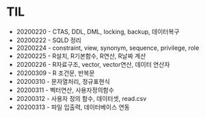 # TIL
- 20200220 - CTAS, DDL, DML, locking, backup, 데이터복구
- 20200222 - SQLD 정리
- 20200224 - constraint, view, synonym, sequence, privilege, role
- 20200225 - R설치, R기본함수, R연산, R날짜 계산
- 20200226 - R자료구조, vector, vector연산, 데이터 연산자
- 20200309 - R 조건문, 반복문
- 20200310 - 문자열처리, 정규표현식
- 20200311 - 벡터연산, 사용자정의함수
- 20200312 - 사용자 정의 함수, 데이터셋, read.csv
- 20200313 - 파일 입출력, 데이터베이스 연동